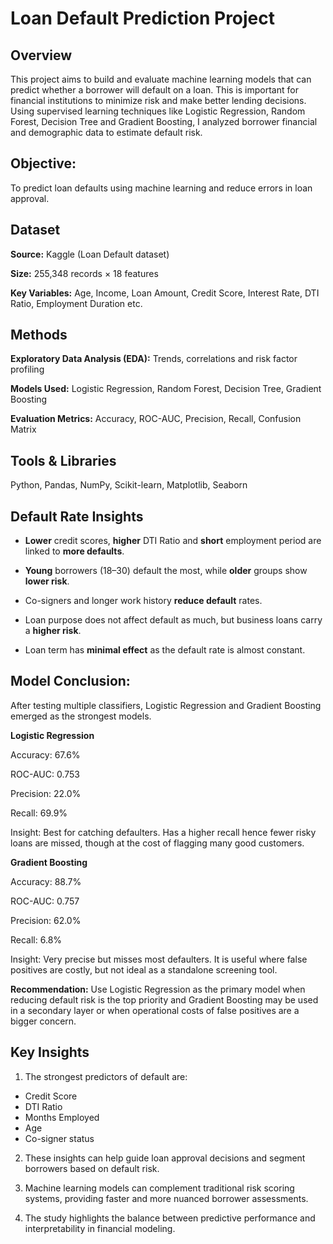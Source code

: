 # Loan Default Prediction Project
## Overview

This project aims to build and evaluate machine learning models that can predict whether a borrower will default on a loan. This is important for financial institutions to minimize risk and make better lending decisions. Using supervised learning techniques like Logistic Regression, Random Forest, Decision Tree and Gradient Boosting, I analyzed borrower financial and demographic data to estimate default risk.

## Objective: 
To predict loan defaults using machine learning and reduce errors in loan approval.

## Dataset

**Source:** Kaggle (Loan Default dataset)

**Size:** 255,348 records × 18 features

**Key Variables:** Age, Income, Loan Amount, Credit Score, Interest Rate, DTI Ratio, Employment Duration etc.

## Methods

**Exploratory Data Analysis (EDA):** Trends, correlations and risk factor profiling

**Models Used:** Logistic Regression, Random Forest, Decision Tree, Gradient Boosting

**Evaluation Metrics:** Accuracy, ROC-AUC, Precision, Recall, Confusion Matrix

## Tools & Libraries

Python, Pandas, NumPy, Scikit-learn, Matplotlib, Seaborn

## Default Rate Insights
- **Lower** credit scores, **higher** DTI Ratio and **short** employment period are linked to **more defaults**.

- **Young** borrowers (18–30) default the most, while **older** groups show **lower risk**.

- Co-signers and longer work history **reduce default** rates.

- Loan purpose does not affect default as much, but business loans carry a **higher risk**.

- Loan term has **minimal effect** as the default rate is almost constant.

## Model Conclusion: 
After testing multiple classifiers, Logistic Regression and Gradient Boosting emerged as the strongest models.

**Logistic Regression**

Accuracy: 67.6%

ROC-AUC: 0.753

Precision: 22.0%

Recall: 69.9%

Insight: Best for catching defaulters. Has a higher recall hence fewer risky loans are missed, though at the cost of flagging many good customers.

**Gradient Boosting**

Accuracy: 88.7%

ROC-AUC: 0.757

Precision: 62.0%

Recall: 6.8%

Insight: Very precise but misses most defaulters. It is useful where false positives are costly, but not ideal as a standalone screening tool.

**Recommendation:**
Use Logistic Regression as the primary model when reducing default risk is the top priority and Gradient Boosting may be used in a secondary layer or when operational costs of false positives are a bigger concern.

## Key Insights

1. The strongest predictors of default are:
- Credit Score
- DTI Ratio
- Months Employed
- Age
- Co-signer status

2. These insights can help guide loan approval decisions and segment borrowers based on default risk.

3. Machine learning models can complement traditional risk scoring systems, providing faster and more nuanced borrower assessments.

4. The study highlights the balance between predictive performance and interpretability in financial modeling.
